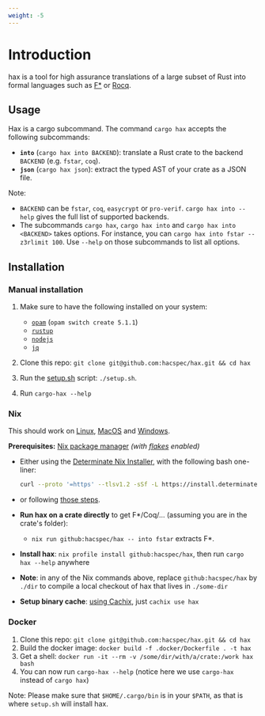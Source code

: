 ```yaml
---
weight: -5
---
```


# Introduction

hax is a tool for high assurance translations of a large subset of
Rust into formal languages such as [F\*](https://www.fstar-lang.org/) or [Rocq](https://rocq-prover.org/).

## Usage

Hax is a cargo subcommand. 
The command `cargo hax` accepts the following subcommands:

* **`into`** (`cargo hax into BACKEND`): translate a Rust crate to the backend `BACKEND` (e.g. `fstar`, `coq`).
* **`json`** (`cargo hax json`): extract the typed AST of your crate as a JSON file.
 
Note:

* `BACKEND` can be `fstar`, `coq`, `easycrypt` or `pro-verif`. `cargo hax into --help`
   gives the full list of supported backends.
* The subcommands `cargo hax`, `cargo hax into` and `cargo hax into
   <BACKEND>` takes options. For instance, you can `cargo hax into
   fstar --z3rlimit 100`. Use `--help` on those subcommands to list
   all options.

## Installation

### Manual installation

1. Make sure to have the following installed on your system:

      - [`opam`](https://opam.ocaml.org/) (`opam switch create 5.1.1`)
      - [`rustup`](https://rustup.rs/)
      - [`nodejs`](https://nodejs.org/)
      - [`jq`](https://jqlang.github.io/jq/)

2. Clone this repo: `git clone git@github.com:hacspec/hax.git && cd hax`
3. Run the [setup.sh](./setup.sh) script: `./setup.sh`.
4. Run `cargo-hax --help`

### Nix

This should work on [Linux](https://nixos.org/download.html#nix-install-linux), [MacOS](https://nixos.org/download.html#nix-install-macos) and [Windows](https://nixos.org/download.html#nix-install-windows).

<b>Prerequisites:</b> <a href="https://nixos.org/">Nix package
manager</a> <i>(with <a href="https://nixos.wiki/wiki/Flakes">flakes</a> enabled)</i>

  - Either using the [Determinate Nix Installer](https://github.com/DeterminateSystems/nix-installer), with the following bash one-liner:
    ```bash
    curl --proto '=https' --tlsv1.2 -sSf -L https://install.determinate.systems/nix | sh -s -- install
    ```
  - or following [those steps](https://github.com/mschwaig/howto-install-nix-with-flake-support).

+ **Run hax on a crate directly** to get F\*/Coq/... (assuming you are in the crate's folder):
   - `nix run github:hacspec/hax -- into fstar` extracts F\*.

+ **Install hax**:  `nix profile install github:hacspec/hax`, then run `cargo hax --help` anywhere
+ **Note**: in any of the Nix commands above, replace `github:hacspec/hax` by `./dir` to compile a local checkout of hax that lives in `./some-dir`
+ **Setup binary cache**: [using Cachix](https://app.cachix.org/cache/hax), just `cachix use hax`

### Docker

1. Clone this repo: `git clone git@github.com:hacspec/hax.git && cd hax`
2. Build the docker image: `docker build -f .docker/Dockerfile . -t hax`
3. Get a shell: `docker run -it --rm -v /some/dir/with/a/crate:/work hax bash`
4. You can now run `cargo-hax --help` (notice here we use `cargo-hax` instead of `cargo hax`)

Note: Please make sure that `$HOME/.cargo/bin` is in your `$PATH`, as
that is where `setup.sh` will install hax.

